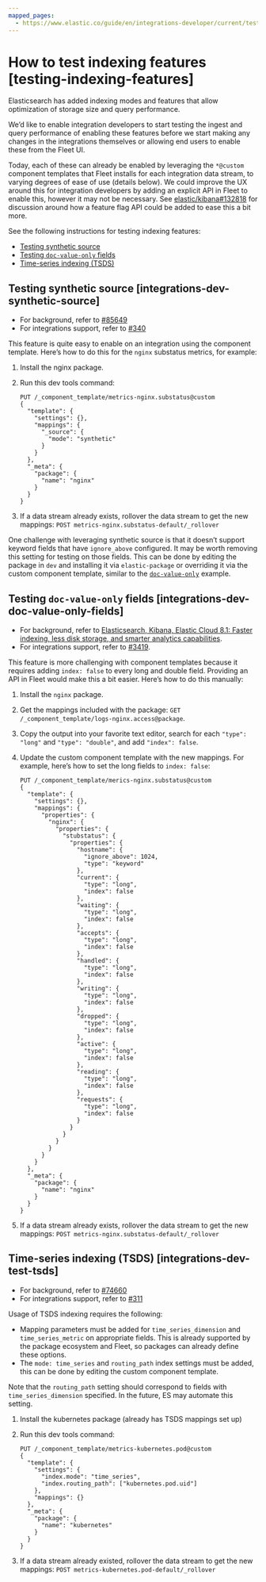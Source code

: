 ```yaml
---
mapped_pages:
  - https://www.elastic.co/guide/en/integrations-developer/current/testing-indexing-features.html
---
```


# How to test indexing features [testing-indexing-features]

Elasticsearch has added indexing modes and features that allow optimization of storage size and query performance.

We’d like to enable integration developers to start testing the ingest and query performance of enabling these features before we start making any changes in the integrations themselves or allowing end users to enable these from the Fleet UI.

Today, each of these can already be enabled by leveraging the `*@custom` component templates that Fleet installs for each integration data stream, to varying degrees of ease of use (details below). We could improve the UX around this for integration developers by adding an explicit API in Fleet to enable this, however it may not be necessary. See [elastic/kibana#132818](https://github.com/elastic/kibana/issues/132818) for discussion around how a feature flag API could be added to ease this a bit more.

See the following instructions for testing indexing features:

* [Testing synthetic source](#integrations-dev-synthetic-source)
* [Testing `doc-value-only` fields](#integrations-dev-doc-value-only-fields)
* [Time-series indexing (TSDS)](#integrations-dev-test-tsds)

## Testing synthetic source [integrations-dev-synthetic-source]

* For background, refer to [#85649](https://github.com/elastic/elasticsearch/pull/85649)
* For integrations support, refer to [#340](https://github.com/elastic/package-spec/pull/340)

This feature is quite easy to enable on an integration using the component template. Here’s how to do this for the `nginx` substatus metrics, for example:

1. Install the nginx package.
2. Run this dev tools command:

    ```console
    PUT /_component_template/metrics-nginx.substatus@custom
    {
      "template": {
        "settings": {},
        "mappings": {
          "_source": {
            "mode": "synthetic"
          }
        }
      },
      "_meta": {
        "package": {
          "name": "nginx"
        }
      }
    }
    ```

3. If a data stream already exists, rollover the data stream to get the new mappings: `POST metrics-nginx.substatus-default/_rollover`

One challenge with leveraging synthetic source is that it doesn’t support keyword fields that have `ignore_above` configured. It may be worth removing this setting for testing on those fields. This can be done by editing the package in `dev` and installing it via `elastic-package` or overriding it via the custom component template, similar to the [`doc-value-only`](#integrations-dev-doc-value-only-fields) example.


## Testing `doc-value-only` fields [integrations-dev-doc-value-only-fields]

* For background, refer to [Elasticsearch, Kibana, Elastic Cloud 8.1: Faster indexing, less disk storage, and smarter analytics capabilities](https://www.elastic.co/blog/whats-new-elasticsearch-kibana-cloud-8-1-0).
* For integrations support, refer to [#3419](https://github.com/elastic/integrations/issues/3419).

This feature is  more challenging with component templates because it requires adding `index: false` to every long and double field. Providing an API in Fleet would make this a bit easier. Here’s how to do this manually:

1. Install the `nginx` package.
2. Get the mappings included with the package: `GET /_component_template/logs-nginx.access@package`.
3. Copy the output into your favorite text editor, search for each `"type": "long"` and `"type": "double"`, and add `"index": false`.
4. Update the custom component template with the new mappings. For example, here’s how to set the long fields to `index: false`:

    ```console
    PUT /_component_template/merics-nginx.substatus@custom
    {
      "template": {
        "settings": {},
        "mappings": {
          "properties": {
            "nginx": {
              "properties": {
                "stubstatus": {
                  "properties": {
                    "hostname": {
                      "ignore_above": 1024,
                      "type": "keyword"
                    },
                    "current": {
                      "type": "long",
                      "index": false
                    },
                    "waiting": {
                      "type": "long",
                      "index": false
                    },
                    "accepts": {
                      "type": "long",
                      "index": false
                    },
                    "handled": {
                      "type": "long",
                      "index": false
                    },
                    "writing": {
                      "type": "long",
                      "index": false
                    },
                    "dropped": {
                      "type": "long",
                      "index": false
                    },
                    "active": {
                      "type": "long",
                      "index": false
                    },
                    "reading": {
                      "type": "long",
                      "index": false
                    },
                    "requests": {
                      "type": "long",
                      "index": false
                    }
                  }
                }
              }
            }
          }
        }
      },
      "_meta": {
        "package": {
          "name": "nginx"
        }
      }
    }
    ```

5. If a data stream already exists, rollover the data stream to get the new mappings: `POST metrics-nginx.substatus-default/_rollover`


## Time-series indexing (TSDS) [integrations-dev-test-tsds]

* For background, refer to [#74660](https://github.com/elastic/elasticsearch/issues/74660)
* For integrations support, refer to [#311](https://github.com/elastic/package-spec/issues/311)

Usage of TSDS indexing requires the following:

* Mapping parameters must be added for `time_series_dimension` and `time_series_metric` on appropriate fields. This is already supported by the package ecosystem and Fleet, so packages can already define these options.
* The `mode: time_series` and `routing_path` index settings must be added, this can be done by editing the custom component template.

Note that the `routing_path` setting should correspond to fields with `time_series_dimension` specified. In the future, ES may automate this setting.

1. Install the kubernetes package (already has TSDS mappings set up)
2. Run this dev tools command:

    ```console
    PUT /_component_template/metrics-kubernetes.pod@custom
    {
      "template": {
        "settings": {
          "index.mode": "time_series",
          "index.routing_path": ["kubernetes.pod.uid"]
        },
        "mappings": {}
      },
      "_meta": {
        "package": {
          "name": "kubernetes"
        }
      }
    }
    ```

3. If a data stream already existed, rollover the data stream to get the new mappings: `POST metrics-kubernetes.pod-default/_rollover`
